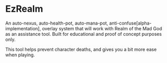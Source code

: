 # EzRealm
An auto-nexus, auto-health-pot, auto-mana-pot, anti-confuse[alpha-implementation], overlay system that will work with Realm of the Mad God as an assistance tool. Built for educational and proof of concept purposes only.

This tool helps prevent character deaths, and gives you a bit more ease when playing.
